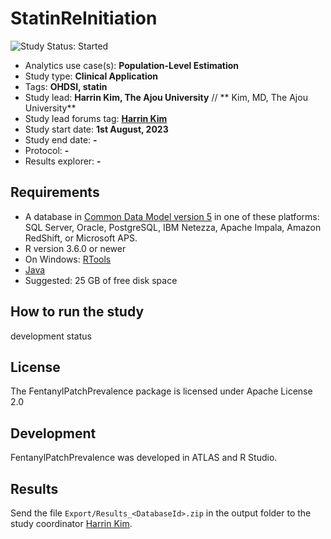 StatinReInitiation
=================
<img src="https://img.shields.io/badge/Study%20Status-Started-blue.svg" alt="Study Status: Started">

- Analytics use case(s): **Population-Level Estimation**
- Study type: **Clinical Application**
- Tags: **OHDSI, statin**
- Study lead: **Harrin Kim, The Ajou University** // 
              ** Kim, MD, The Ajou University** 
- Study lead forums tag:  **[Harrin Kim](https://github.com/ABMI)**
- Study start date: **1st August, 2023**
- Study end date: **-**
- Protocol: **-**
- Results explorer: **-**


## Requirements
- A database in [Common Data Model version 5](https://github.com/OHDSI/CommonDataModel) in one of these platforms: SQL Server, Oracle, PostgreSQL, IBM Netezza, Apache Impala, Amazon RedShift, or Microsoft APS.
- R version 3.6.0 or newer
- On Windows: [RTools](http://cran.r-project.org/bin/windows/Rtools/)
- [Java](http://java.com)
- Suggested: 25 GB of free disk space

## How to run the study

development status

## License

The FentanylPatchPrevalence package is licensed under Apache License 2.0

## Development
 
FentanylPatchPrevalence was developed in ATLAS and R Studio.

## Results

Send the file `Export/Results_<DatabaseId>.zip` in the output folder to the study coordinator [Harrin Kim](mailto:harrin1998@ajou.ac.kr).

